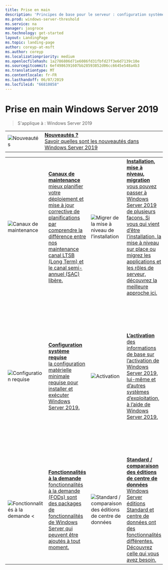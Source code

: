 ```yaml
---
title: Prise en main
description: 'Principes de base pour le serveur : configuration système requise, notes de publication'
ms.prod: windows-server-threshold
ms.service: na
manager: jasgroce
ms.technology: get-started
layout: LandingPage
ms.topic: landing-page
author: coreyp-at-msft
ms.author: coreyp
ms.localizationpriority: medium
ms.openlocfilehash: 1a2786806d71e6086fd31fbfd27f3e6d7139c10e
ms.sourcegitcommit: 6ef4986391607bb28593852d06cc6645e548a4b3
ms.translationtype: MT
ms.contentlocale: fr-FR
ms.lasthandoff: 06/07/2019
ms.locfileid: "66810858"
---
```

# <a name="get-started-with-windows-server-2019"></a>Prise en main Windows Server 2019

>S'applique à : Windows Server 2019

|       |       |
|   -   |   -   |
| ![Nouveautés](./media/i-whats-new.svg) | [**Nouveautés ?**  <br>Savoir quelles sont les nouveautés dans Windows Server 2019](whats-new-19.md)|

|       |        |        |     |       |        |
|   -   |   -    |   -    |  -  |  -    |   -    |
| ![Canaux de maintenance](./media/i-get-started.svg)  | [**Canaux de maintenance**<br>mieux planifier votre déploiement et mise à jour corrective de planifications par comprendre la différence entre nos maintenance canal LTSB (Long Term) et le canal semi-annuel (SAC) libère.](servicing-channels-19.md)  | ![Migrer de la mise à niveau de l’installation](./media/i-get-started.svg) | [**Installation, mise à niveau, migration** <br>vous pouvez passer à Windows Server 2019 de plusieurs façons. Si vous qui vient d’être l’installation, la mise à niveau sur place ou migrez les applications et les rôles de serveur, découvrez la meilleure approche ici.](install-upgrade-migrate-19.md)  | ![Notes de publication](./media/i-get-started.svg) |[**Notes de publication**<br>problèmes pouvant entraîner des problèmes graves si vous ne les évitez ou les contourner.](rel-notes-19.md)   |
| ![Configuration requise](./media/i-get-started.svg) | [**Configuration système requise**<br>la configuration matérielle minimale requise pour installer et exécuter Windows Server 2019.](sys-reqs-19.md) |  ![Activation](./media/i-get-started.svg)|[**L’activation**<br>des informations de base sur l’activation de Windows Server 2019, lui-même et d’autres systèmes d’exploitation, à l’aide de Windows Server 2019.](activation-19.md)  |  ![Compatibilité des applications](./media/i-get-started.svg)|[**Compatibilité des applications Microsoft Server et de Windows Server 2019**<br>pour obtenir SQL fonctionne sur Windows Server 2019 ou de rechercher les étapes pour exécuter Exchange ? Cette rubrique fournit des liens vers la documentation pour les applications compatibles Microsoft.](app-compat-19.md) |
| ![Fonctionnalités à la demande <](./media/i-get-started.svg) | [**Fonctionnalités à la demande**<br>fonctionnalités à la demande (FODs) sont des packages de fonctionnalités de Windows Server qui peuvent être ajoutés à tout moment.](install-fod-19.md) |  ![Standard / comparaison des éditions de centre de données](./media/i-get-started.svg) | [**Standard / comparaison des éditions de centre de données**<br>Windows Server éditions Standard et centre de données ont des fonctionnalités différentes. Découvrez celle qui vous avez besoin.](editions-comparison-19.md) |
